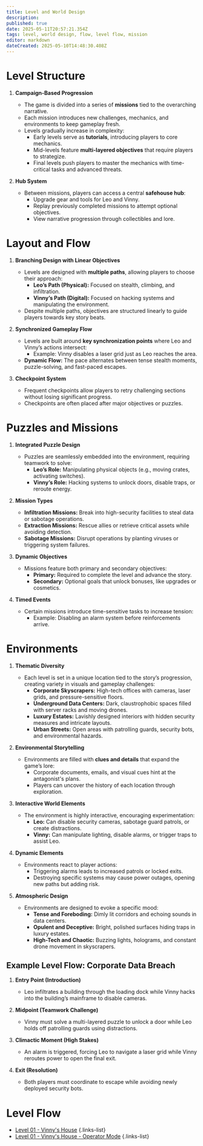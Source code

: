 ```yaml
---
title: Level and World Design
description: 
published: true
date: 2025-05-11T20:57:21.354Z
tags: level, world design, flow, level flow, mission
editor: markdown
dateCreated: 2025-05-10T14:48:30.408Z
---
```


# Level Structure

1. **Campaign-Based Progression**  
   - The game is divided into a series of **missions** tied to the overarching narrative.  
   - Each mission introduces new challenges, mechanics, and environments to keep gameplay fresh.  
   - Levels gradually increase in complexity:
     - Early levels serve as **tutorials**, introducing players to core mechanics.
     - Mid-levels feature **multi-layered objectives** that require players to strategize.
     - Final levels push players to master the mechanics with time-critical tasks and advanced threats.

2. **Hub System**  
   - Between missions, players can access a central **safehouse hub**:
     - Upgrade gear and tools for Leo and Vinny.
     - Replay previously completed missions to attempt optional objectives.
     - View narrative progression through collectibles and lore.

# **Layout and Flow**

1. **Branching Design with Linear Objectives**  
   - Levels are designed with **multiple paths**, allowing players to choose their approach:
     - **Leo’s Path (Physical):** Focused on stealth, climbing, and infiltration.
     - **Vinny’s Path (Digital):** Focused on hacking systems and manipulating the environment.  
   - Despite multiple paths, objectives are structured linearly to guide players towards key story beats.

2. **Synchronized Gameplay Flow**  
   - Levels are built around **key synchronization points** where Leo and Vinny’s actions intersect:
     - Example: Vinny disables a laser grid just as Leo reaches the area.  
   - **Dynamic Flow:** The pace alternates between tense stealth moments, puzzle-solving, and fast-paced escapes.

3. **Checkpoint System**  
   - Frequent checkpoints allow players to retry challenging sections without losing significant progress.  
   - Checkpoints are often placed after major objectives or puzzles.

# **Puzzles and Missions**

1. **Integrated Puzzle Design**  
   - Puzzles are seamlessly embedded into the environment, requiring teamwork to solve:
     - **Leo’s Role:** Manipulating physical objects (e.g., moving crates, activating switches).  
     - **Vinny’s Role:** Hacking systems to unlock doors, disable traps, or reroute energy.  

2. **Mission Types**  
   - **Infiltration Missions:** Break into high-security facilities to steal data or sabotage operations.  
   - **Extraction Missions:** Rescue allies or retrieve critical assets while avoiding detection.  
   - **Sabotage Missions:** Disrupt operations by planting viruses or triggering system failures.  

3. **Dynamic Objectives**  
   - Missions feature both primary and secondary objectives:
     - **Primary:** Required to complete the level and advance the story.  
     - **Secondary:** Optional goals that unlock bonuses, like upgrades or cosmetics.  

4. **Timed Events**  
   - Certain missions introduce time-sensitive tasks to increase tension:
     - Example: Disabling an alarm system before reinforcements arrive.  

# **Environments**

1. **Thematic Diversity**  
   - Each level is set in a unique location tied to the story’s progression, creating variety in visuals and gameplay challenges:
     - **Corporate Skyscrapers:** High-tech offices with cameras, laser grids, and pressure-sensitive floors.  
     - **Underground Data Centers:** Dark, claustrophobic spaces filled with server racks and moving drones.  
     - **Luxury Estates:** Lavishly designed interiors with hidden security measures and intricate layouts.  
     - **Urban Streets:** Open areas with patrolling guards, security bots, and environmental hazards.  

2. **Environmental Storytelling**  
   - Environments are filled with **clues and details** that expand the game’s lore:
     - Corporate documents, emails, and visual cues hint at the antagonist's plans.  
     - Players can uncover the history of each location through exploration.  

3. **Interactive World Elements**  
   - The environment is highly interactive, encouraging experimentation:
     - **Leo:** Can disable security cameras, sabotage guard patrols, or create distractions.  
     - **Vinny:** Can manipulate lighting, disable alarms, or trigger traps to assist Leo.  

4. **Dynamic Elements**  
   - Environments react to player actions:
     - Triggering alarms leads to increased patrols or locked exits.  
     - Destroying specific systems may cause power outages, opening new paths but adding risk.

5. **Atmospheric Design**  
   - Environments are designed to evoke a specific mood:
     - **Tense and Foreboding:** Dimly lit corridors and echoing sounds in data centers.  
     - **Opulent and Deceptive:** Bright, polished surfaces hiding traps in luxury estates.  
     - **High-Tech and Chaotic:** Buzzing lights, holograms, and constant drone movement in skyscrapers.

## **Example Level Flow: Corporate Data Breach**

1. **Entry Point (Introduction)**  
   - Leo infiltrates a building through the loading dock while Vinny hacks into the building’s mainframe to disable cameras.

2. **Midpoint (Teamwork Challenge)**  
   - Vinny must solve a multi-layered puzzle to unlock a door while Leo holds off patrolling guards using distractions.

3. **Climactic Moment (High Stakes)**  
   - An alarm is triggered, forcing Leo to navigate a laser grid while Vinny reroutes power to open the final exit.

4. **Exit (Resolution)**  
   - Both players must coordinate to escape while avoiding newly deployed security bots.

# Level Flow

- [Level 01 - Vinny's House](/level-and-world-design/level01)
{.links-list}
- [Level 01 - Vinny's House - Operator Mode](/level-and-world-design/level01opmode)
{.links-list}